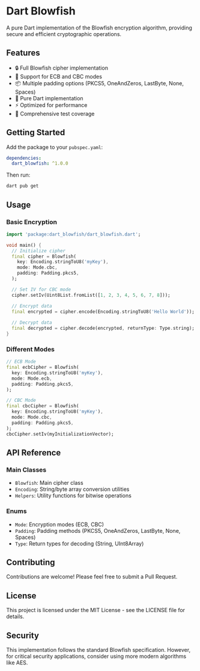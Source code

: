 <!-- 
This README describes the package. If you publish this package to pub.dev,
this README's contents appear on the landing page for your package.

For information about how to write a good package README, see the guide for
[writing package pages](https://dart.dev/guides/libraries/writing-package-pages). 

For general information about developing packages, see the Dart guide for
[creating packages](https://dart.dev/guides/libraries/create-library-packages)
and the Flutter guide for
[developing packages and plugins](https://flutter.dev/developing-packages). 
-->

# Dart Blowfish

A pure Dart implementation of the Blowfish encryption algorithm, providing secure and efficient cryptographic operations.

## Features

- 🔒 Full Blowfish cipher implementation
- 🔄 Support for ECB and CBC modes
- 📦 Multiple padding options (PKCS5, OneAndZeros, LastByte, None, Spaces)
- 🎯 Pure Dart implementation
- ⚡ Optimized for performance
- 🧪 Comprehensive test coverage

## Getting Started

Add the package to your `pubspec.yaml`:

```yaml
dependencies:
  dart_blowfish: ^1.0.0
```

Then run:
```bash
dart pub get
```

## Usage

### Basic Encryption

```dart
import 'package:dart_blowfish/dart_blowfish.dart';

void main() {
  // Initialize cipher
  final cipher = Blowfish(
    key: Encoding.stringToU8('myKey'),
    mode: Mode.cbc,
    padding: Padding.pkcs5,
  );

  // Set IV for CBC mode
  cipher.setIv(Uint8List.fromList([1, 2, 3, 4, 5, 6, 7, 8]));

  // Encrypt data
  final encrypted = cipher.encode(Encoding.stringToU8('Hello World'));
  
  // Decrypt data
  final decrypted = cipher.decode(encrypted, returnType: Type.string);
}
```

### Different Modes

```dart
// ECB Mode
final ecbCipher = Blowfish(
  key: Encoding.stringToU8('myKey'),
  mode: Mode.ecb,
  padding: Padding.pkcs5,
);

// CBC Mode
final cbcCipher = Blowfish(
  key: Encoding.stringToU8('myKey'),
  mode: Mode.cbc,
  padding: Padding.pkcs5,
);
cbcCipher.setIv(myInitializationVector);
```

## API Reference

### Main Classes

- `Blowfish`: Main cipher class
- `Encoding`: String/byte array conversion utilities
- `Helpers`: Utility functions for bitwise operations

### Enums

- `Mode`: Encryption modes (ECB, CBC)
- `Padding`: Padding methods (PKCS5, OneAndZeros, LastByte, None, Spaces)
- `Type`: Return types for decoding (String, UInt8Array)

## Contributing

Contributions are welcome! Please feel free to submit a Pull Request.

## License

This project is licensed under the MIT License - see the LICENSE file for details.

## Security

This implementation follows the standard Blowfish specification. However, for critical security applications, consider using more modern algorithms like AES.
